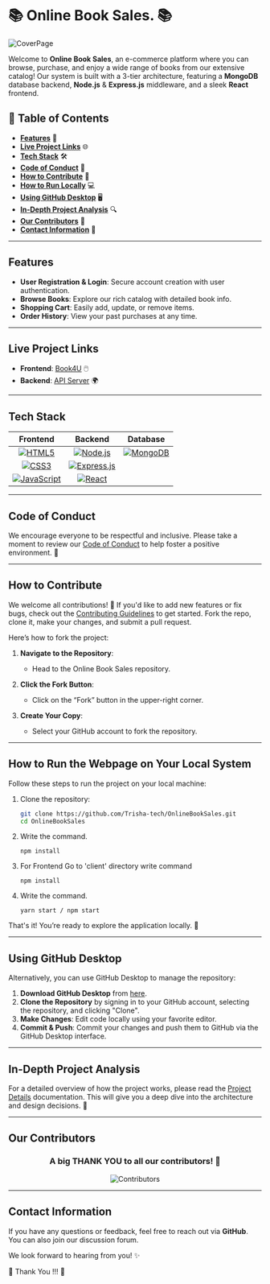 # 📚 Online Book Sales. 📚

![CoverPage](cover-page.png)

Welcome to **Online Book Sales**, an e-commerce platform where you can browse, purchase, and enjoy a wide range of books from our extensive catalog! Our system is built with a 3-tier architecture, featuring a **MongoDB** database backend, **Node.js** & **Express.js** middleware, and a sleek **React** frontend.

## 📑 Table of Contents

- **[Features](#features)** 🚀
- **[Live Project Links](#live-project-links)** 🌐
- **[Tech Stack](#tech-stack)** 🛠️
- **[Code of Conduct](#code-of-conduct)** 🌟
- **[How to Contribute](#how-to-contribute)** 🤝
- **[How to Run Locally](#how-to-run-the-webpage-on-your-local-system)** 💻
- **[Using GitHub Desktop](#using-github-desktop)** 🖥️
- **[In-Depth Project Analysis](#project-analysis)** 🔍
- **[Our Contributors](#our-contributors)** 💖
- **[Contact Information](#contact-information)** 📧

---

## Features

- **User Registration & Login**: Secure account creation with user authentication.
- **Browse Books**: Explore our rich catalog with detailed book info.
- **Shopping Cart**: Easily add, update, or remove items.
- **Order History**: View your past purchases at any time.

---

## Live Project Links

- **Frontend**: [Book4U](https://book4u-j5au.onrender.com/) 🖱️
- **Backend**: [API Server](https://online-book-sales-backend.onrender.com/) 🌍

---

## Tech Stack

| Frontend | Backend | Database |
| :------: | :-----: | :------: |
| [![HTML5](https://img.shields.io/badge/HTML5-E34F26?style=for-the-badge&logo=html5&logoColor=white)](https://html5.com) | [![Node.js](https://img.shields.io/badge/Node.js-43853D?style=for-the-badge&logo=node.js&logoColor=white)](https://nodejs.org/) | [![MongoDB](https://img.shields.io/badge/MongoDB-4EA94B?style=for-the-badge&logo=mongodb&logoColor=white)](https://www.mongodb.com/) |
| [![CSS3](https://img.shields.io/badge/CSS3-1572B6?style=for-the-badge&logo=css3&logoColor=white)](https://www.w3.org/Style/CSS/Overview.en.html) | [![Express.js](https://img.shields.io/badge/Express.js-404D59?style=for-the-badge)](https://expressjs.com/) | |
| [![JavaScript](https://img.shields.io/badge/JavaScript-323330?style=for-the-badge&logo=javascript&logoColor=F7DF1E)](https://developer.mozilla.org/en-US/docs/Web/JavaScript) | [![React](https://img.shields.io/badge/React-20232A?style=for-the-badge&logo=react&logoColor=61DAFB)](https://reactjs.org/) | |

---

## Code of Conduct

We encourage everyone to be respectful and inclusive. Please take a moment to review our [Code of Conduct](CODE_OF_CONDUCT.md) to help foster a positive environment. 💬

---

## How to Contribute

We welcome all contributions! 🎉 If you'd like to add new features or fix bugs, check out the [Contributing Guidelines](CONTRIBUTING.md) to get started. Fork the repo, clone it, make your changes, and submit a pull request. 

Here’s how to fork the project:

1. **Navigate to the Repository**:
   - Head to the Online Book Sales repository.

2. **Click the Fork Button**:
   - Click on the “Fork” button in the upper-right corner.

3. **Create Your Copy**:
   - Select your GitHub account to fork the repository.

---

## How to Run the Webpage on Your Local System

Follow these steps to run the project on your local machine:

1. Clone the repository:
   ```bash
   git clone https://github.com/Trisha-tech/OnlineBookSales.git
   cd OnlineBookSales
    ```
2. Write the command.

    ```
    npm install
    ```

3. For Frontend
   Go to 'client' directory
   write command

   ```
   npm install
   ```

4. Write the command.

    ```
    yarn start / npm start
    ```

That's it! You’re ready to explore the application locally. 🚀

---

## Using GitHub Desktop

Alternatively, you can use GitHub Desktop to manage the repository:

1. **Download GitHub Desktop** from [here](https://desktop.github.com/).
2. **Clone the Repository** by signing in to your GitHub account, selecting the repository, and clicking "Clone".
3. **Make Changes**: Edit code locally using your favorite editor.
4. **Commit & Push**: Commit your changes and push them to GitHub via the GitHub Desktop interface.

---

## In-Depth Project Analysis

For a detailed overview of how the project works, please read the [Project Details](PROJECT_DETAILS.md) documentation. This will give you a deep dive into the architecture and design decisions. 🧠

---

## Our Contributors

<h3 align="center">A big THANK YOU to all our contributors! 🙌</h3> 
<div align="center">
  <img src="https://contrib.rocks/image?repo=Trisha-tech/OnlineBookSales" alt="Contributors">
</div>

---

## Contact Information

If you have any questions or feedback, feel free to reach out via **GitHub**. You can also join our discussion forum.

We look forward to hearing from you! ✨

💙 Thank You !!! 💙
